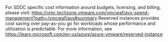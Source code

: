

For SDDC specific cost information around budgets, licensing, and billing, please visit: https://vmc.techzone.vmware.com/vmcwaf/avs-spend-management?path=/vmcwaf/avs#summary
Reserved instances provides cost saving over pay-as-you go for workloads whose performance and utilization is predictable. For more information, see https://learn.microsoft.com/en-us/azure/azure-vmware/reserved-instance
